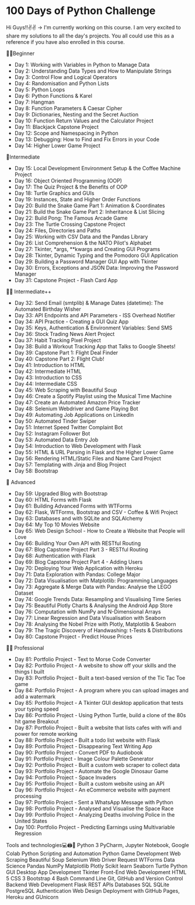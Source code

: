 # 100 Days of Python Challenge
Hi Guys!!✌✌
-> I'm currently working on this course. I am very excited to share my solutions to all the day's projects. You all could use this as a reference if you have also enrolled in this course.

👨🏻Beginner
* Day 1: Working with Variables in Python to Manage Data
* Day 2: Understanding Data Types and How to Manipulate Strings
* Day 3: Control Flow and Logical Operators
* Day 4: Randomisation and Python Lists
* Day 5: Python Loops
* Day 6: Python Functions & Karel
* Day 7: Hangman
* Day 8: Function Parameters & Caesar Cipher
* Day 9: Dictionaries, Nesting and the Secret Auction
* Day 10: Function Return Values and the Calculator Project
* Day 11: Blackjack Capstone Project
* Day 12: Scope and Namespacing in Python
* Day 13: Debugging: How to Find and Fix Errors in your Code
* Day 14: Higher Lower Game Project

🦾Intermediate

* Day 15: Local Development Environment Setup & the Coffee Machine Project
* Day 16: Object Oriented Programming (OOP)
* Day 17: The Quiz Project & the Benefits of OOP
* Day 18: Turtle Graphics and GUIs
* Day 19: Instances, State and Higher Order Functions
* Day 20: Build the Snake Game Part 1: Animation & Coordinates
* Day 21: Build the Snake Game Part 2: Inheritance & List Slicing
* Day 22: Build Pong: The Famous Arcade Game
* Day 23: The Turtle Crossing Capstone Project
* Day 24: Files, Directories and Paths
* Day 25: Working with CSV Data and the Pandas Library
* Day 26: List Comprehension & the NATO Pilot's Alphabet
* Day 27: Tkinter, *args, **kwargs and Creating GUI Programs
* Day 28: Tkinter, Dynamic Typing and the Pomodoro GUI Application
* Day 29: Building a Password Manager GUI App with Tkinter
* Day 30: Errors, Exceptions and JSON Data: Improving the Password Manager
* Day 31: Capstone Project - Flash Card App

👩‍🎓 Intermediate++

* Day 32: Send Email (smtplib) & Manage Dates (datetime): The Automated Birthday Wisher
* Day 33: API Endpoints and API Parameters - ISS Overhead Notifier
* Day 34: API Practice - Creating a GUI Quiz App
* Day 35: Keys, Authentication & Environment Variables: Send SMS
* Day 36: Stock Trading News Alert Project
* Dau 37: Habit Tracking Pixel Project
* Day 38: Build a Workout Tracking App that Talks to Google Sheets!
* Day 39: Capstone Part 1: Flight Deal Finder
* Day 40: Capstone Part 2: Flight Club!
* Day 41: Introduction to HTML
* Day 42: Intermediate HTML
* Day 43: Introduction to CSS
* Day 44: Intermediate CSS
* Day 45: Web Scraping with Beautiful Soup
* Day 46: Create a Spotify Playlist using the Musical Time Machine
* Day 47: Create an Automated Amazon Price Tracker
* Day 48: Selenium Webdriver and Game Playing Bot
* Day 49: Automating Job Applications on LinkedIn
* Day 50: Automated Tinder Swiper
* Day 51: Internet Speed Twitter Complaint Bot
* Day 52: Instagram Follower Bot
* Day 53: Automated Data Entry Job
* Day 54: Introduction to Web Development with Flask
* Day 55: HTML & URL Parsing in Flask and the Higher Lower Game
* Day 56: Rendering HTML/Static Files and Name Card Project
* Day 57: Templating with Jinja and Blog Project
* Day 58: Bootstrap

🚀 Advanced
* Day 59: Upgraded Blog with Bootstrap
* Day 60: HTML Forms with Flask
* Day 61: Building Advanced Forms with WTForms
* Day 62: Flask, WTForms, Bootstrap and CSV - Coffee & Wifi Project
* Day 63: Databases and with SQLite and SQLAlchemy
* Day 64: My Top 10 Movies Website
* Day 65: Web Design School - How to Create a Website that People will Love
* Day 66: Building Your Own API with RESTful Routing
* Day 67: Blog Capstone Project Part 3 - RESTful Routing
* Day 68: Authentication with Flask
* Day 69: Blog Capstone Project Part 4 - Adding Users
* Day 70: Deploying Your Web Application with Heroku
* Day 71: Data Exploration with Pandas: College Major
* Day 72: Data Visualisation with Matplotlib: Programming Languages
* Day 73: Aggregate & Merge Data with Pandas: Analyse the LEGO Dataset
* Day 74: Google Trends Data: Resampling and Visualising Time Series
* Day 75: Beautiful Plotly Charts & Analysing the Android App Store
* Day 76: Computation with NumPy and N-Dimensional Arrays
* Day 77: Linear Regression and Data Visualisation with Seaborn
* Day 78: Analysing the Nobel Prize with Plotly, Matplotlib & Seaborn
* Day 79: The Tragic Discovery of Handwashing: t-Tests & Distributions
* Day 80: Capstone Project - Predict House Prices

👨‍💻 Professional
* Day 81: Portfolio Project - Text to Morse Code Converter
* Day 82: Portfolio Project - A website to show off your skills and the things I built
* Day 83: Portfolio Project - Built a text-based version of the Tic Tac Toe game
* Day 84: Portfolio Project - A program where you can upload images and add a watermark
* Day 85: Portfolio Project - A Tkinter GUI desktop application that tests your typing speed
* Day 86: Portfolio Project - Using Python Turtle, build a clone of the 80s hit game Breakout
* Day 87: Portfolio Project - Built a website that lists cafes with wifi and power for remote working
* Day 88: Portfolio Project - Built a todo list website with Flask
* Day 89: Portfolio Project - Disappearing Text Writing App
* Day 90: Portfolio Project - Convert PDF to Audiobook
* Day 91: Portfolio Project - Image Colour Palette Generator
* Day 92: Portfolio Project - Built a custom web scraper to collect data
* Day 93: Portfolio Project - Automate the Google Dinosaur Game
* Day 94: Portfolio Project - Space Invaders
* Day 95: Portfolio Project - Built a custom website using an API
* Day 96: Portfolio Project - An eCommerce website with payment processing
* Day 97: Portfolio Project - Sent a WhatsApp Message with Python
* Day 98: Portfolio Project - Analysed and Visualise the Space Race
* Day 99: Portfolio Project - Analyzing Deaths involving Police in the United States
* Day 100: Portfolio Project - Predicting Earnings using Multivariable Regression


Tools and technologies💻🖨📁
Python 3
PyCharm, Jupyter Notebook, Google Colab
Python Scripting and Automation
Python Game Development
Web Scraping
Beautiful Soup
Selenium Web Driver
Request
WTForms
Data Science
Pandas
NumPy
Matplotlib
Plotly
Scikit learn
Seaborn
Turtle
Python GUI Desktop App Development
Tkinter
Front-End Web Development
HTML 5
CSS 3
Bootstrap 4
Bash Command Line
Git, GitHub and Version Control
Backend Web Development
Flask
REST
APIs
Databases
SQL
SQLite
PostgreSQL
Authentication
Web Design
Deployment with GitHub Pages, Heroku and GUnicorn
